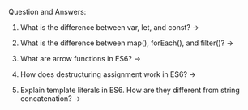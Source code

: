 Question and Answers:

1) What is the difference between var, let, and const?
->

2) What is the difference between map(), forEach(), and filter()?
->

3) What are arrow functions in ES6?
->

4) How does destructuring assignment work in ES6?
->

5) Explain template literals in ES6. How are they different from string concatenation?
->